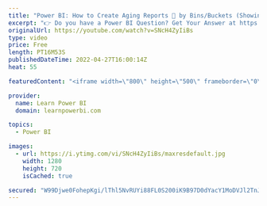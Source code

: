 ```yaml
---
title: "Power BI: How to Create Aging Reports 👵 by Bins/Buckets (Showing Open/Overdue Items)"
excerpt: "👉 Do you have a Power BI Question? Get Your Answer at https://www.learnpowerbi.com/question In this Power BI Question & Answer Episode, we cover a question by Paolo Damiani (LearnPowerBI Member): How to Create Bette Aging Reports. 👉 Download the Power BI file used in Video: https://web.learnpowerbi.com/download"
originalUrl: https://youtube.com/watch?v=SNcH4ZyIiBs
type: video
price: Free
length: PT16M53S
publishedDateTime: 2022-04-27T16:00:14Z
heat: 55

featuredContent: "<iframe width=\"800\" height=\"500\" frameborder=\"0\" src=\"https://www.youtube.com/embed/SNcH4ZyIiBs\" allow=\"accelerometer; autoplay; encrypted-media; gyroscope; picture-in-picture\" allowfullscreen></iframe>"

provider:
  name: Learn Power BI
  domain: learnpowerbi.com

topics:
  - Power BI

images:
  - url: https://i.ytimg.com/vi/SNcH4ZyIiBs/maxresdefault.jpg
    width: 1280
    height: 720
    isCached: true

secured: "W99Djwe0FohepKgi/lThl5NvRUYi88FL0S200iK9B97D0dYacY1MoDVJl2TnJgOkXcDdCCtFLEADMt8Plf75Pq+moHe8LCQKinK+H4kPyVxNrCiWGv5FWE8LzuMdO3CqcKWSx46nUJwJkQzQKbvbiqggc3kyvVG+uepllYHl14e/2YJepy2DxURd5aSjNW36Me2qWTIKsf+4L+XcZ3PrEIBfqDX/qC+nmOv3i169zzDJuN8IWfa5oLO58DOSantaeMKtjP1NvhQsgee3Ryb0Al4CW47uzlZdKJNJkiqK2cSBD45bcnfHSQJWqbilEdI3v0Hh3LiDls//p0/CT/xTSdmPWDJB6SW/u/7NQFWDyubjA+bgFWVMzM8R11jLmRIcmQWVSvjXCsKoTA4atnYyLH1JuO35H715fOj9Y2aZEcY=;IFSMaGaNvHjSwLawcuKaYA=="
---
```


